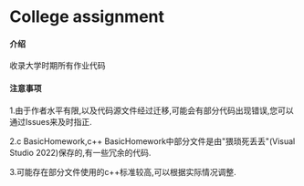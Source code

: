 # College assignment

#### 介绍
收录大学时期所有作业代码

#### 注意事项
1.由于作者水平有限,以及代码源文件经过迁移,可能会有部分代码出现错误,您可以通过Issues来及时指正.

2.c BasicHomework,c++ BasicHomework中部分文件是由"猥琐死丢丢"(Visual Studio 2022)保存的,有一些冗余的代码.

3.可能存在部分文件使用的c++标准较高,可以根据实际情况调整.






